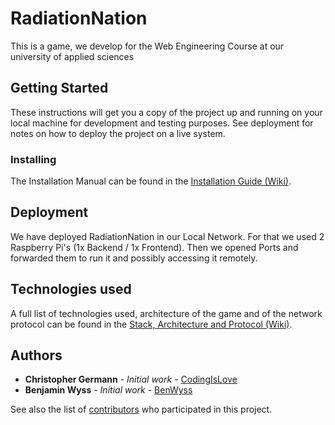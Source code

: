 
# RadiationNation

This is a game, we develop for the Web Engineering Course at our university of applied sciences

## Getting Started

These instructions will get you a copy of the project up and running on your local machine for development and testing purposes. See deployment for notes on how to deploy the project on a live system.

### Installing

The Installation Manual can be found in the [Installation Guide (Wiki)](https://github.com/CodingIsLove/RadiationNation/wiki/Installation-Guide).

## Deployment

We have deployed RadiationNation in our Local Network. For that we used 2 Raspberry Pi's (1x Backend / 1x Frontend). Then we opened Ports and forwarded them to run it and possibly accessing it remotely.

## Technologies used

A full list of technologies used, architecture of the game and of the network protocol can be found in the [Stack, Architecture and Protocol (Wiki)](https://github.com/CodingIsLove/RadiationNation/wiki/Stack,-Architecture-and-Protocol).

## Authors

* **Christopher Germann** - *Initial work* - [CodingIsLove](https://github.com/CodingIsLove)
* **Benjamin Wyss** - *Initial work* - [BenWyss](https://github.com/BenWyss)

See also the list of [contributors](https://github.com/CodingIsLove/RadiationNation/contributors) who participated in this project.
